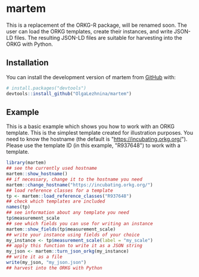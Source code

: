 
# martem

<!-- badges: start -->
<!-- badges: end -->

This is a replacement of the ORKG-R package, will be renamed soon. 
The user can load the ORKG templates, create their instances, and write JSON-LD files. 
The resulting JSON-LD files are suitable for harvesting into the ORKG with Python.

## Installation

You can install the development version of martem from [GitHub](https://github.com/) with:

``` r
# install.packages("devtools")
devtools::install_github("OlgaLezhnina/martem")
```

## Example

This is a basic example which shows you how to work with an ORKG template.
This is the simplest template created for illustration purposes.
You need to know the hostname (the default is "https://incubating.orkg.org/").
Please use the template ID (in this example, "R937648") to work with a template.

``` r
library(martem)
## see the currently used hostname 
martem::show_hostname()
## if necessary, change it to the hostname you need
martem::change_hostname("https://incubating.orkg.org/")
## load reference classes for a template
tp <- martem::load_reference_classes("R937648")  
## check which templates are included 
names(tp)
## see information about any template you need
tp$measurement_scale
## see which fields you can use for writing an instance
martem::show_fields(tp$measurement_scale)
## write your instance using fields of your choice
my_instance <- tp$measurement_scale(label = "my_scale")
## apply this function to write it as a JSON string
my_json <- martem::turn_json_orkg(my_instance)
## write it as a file
write(my_json, "my_json.json")
## harvest into the ORKG with Python
```

